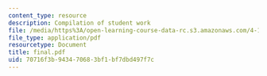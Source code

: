 ```yaml
---
content_type: resource
description: Compilation of student work
file: /media/https%3A/open-learning-course-data-rc.s3.amazonaws.com/4-131-architectural-design-level-ii-material-essence-the-glass-house-fall-2003/70716f3b943470683bf1bf7dbd497f7c_final.pdf
file_type: application/pdf
resourcetype: Document
title: final.pdf
uid: 70716f3b-9434-7068-3bf1-bf7dbd497f7c
---
```

